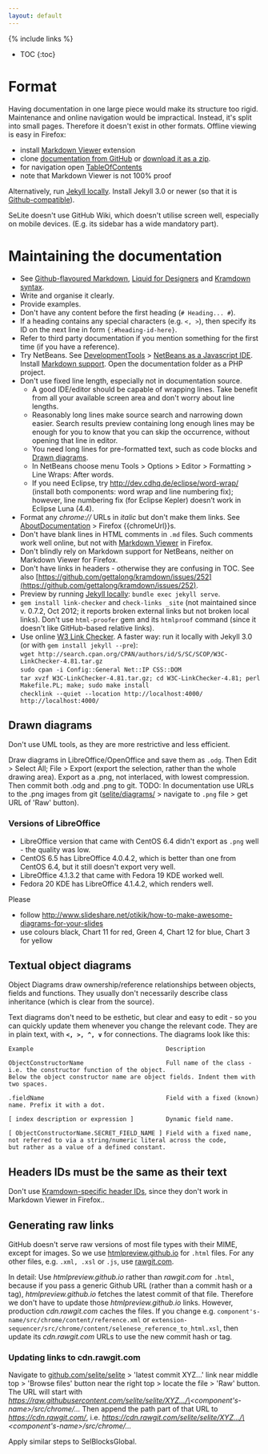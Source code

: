```yaml
---
layout: default
---
```

{% include links %}
* TOC
{:toc}

# Format
Having documentation in one large piece would make its structure too rigid. Maintenance and online navigation would be impractical. Instead, it's split into small pages. Therefore it doesn't exist in other formats. Offline viewing is easy in Firefox:

* install [Markdown Viewer](https://addons.mozilla.org/en-us/firefox/addon/markdown-viewer/) extension
* clone [documentation from GitHub](https://github.com/selite/selite.github.io) or [download it as a zip](https://github.com/selite/selite.github.io/archive/master.zip).
* for navigation open [TableOfContents](TableOfContents)
* note that Markdown Viewer is not 100% proof

Alternatively, run [Jekyll locally](https://help.github.com/articles/using-jekyll-with-pages/). Install Jekyll 3.0 or newer (so that it is [Github-compatible](https://github.com/jekyll/jekyll/pull/3452)).

SeLite doesn't use GitHub Wiki, which doesn't utilise screen well, especially on mobile devices. (E.g. its sidebar has a wide mandatory part).

# Maintaining the documentation
  * See [Github-flavoured Markdown](https://help.github.com/articles/github-flavored-markdown/), [Liquid for Designers](https://github.com/Shopify/liquid/wiki/Liquid-for-Designers) and [Kramdown syntax](http://kramdown.gettalong.org/syntax.html).
  * Write and organise it clearly.
  * Provide examples.
  * Don't have any content before the first heading (`# Heading... #`).
  * If a heading contains any special characters (e.g. `<, >`), then specify its ID on the next line in form `{:#heading-id-here}`.
  * Refer to third party documentation if you mention something for the first time (if you have a reference).
  * Try NetBeans. See [DevelopmentTools](DevelopmentTools) > [NetBeans as a Javascript IDE](DevelopmentTools#netbeans-as-a-javascript-ide). Install [Markdown support](https://github.com/madflow/flow-netbeans-markdown). Open the documentation folder as a PHP project.
  * Don't use fixed line length, especially not in documentation source.
    * A good IDE/editor should be capable of wrapping lines. Take benefit from all your available screen area and don't worry about line lengths.
    * Reasonably long lines make source search and narrowing down easier. Search results preview containing long enough lines may be enough for you to know that you can skip the occurrence, without opening that line in editor.
    * You need long lines for pre-formatted text, such as code blocks and [Drawn diagrams](#drawn-diagrams).
    * In NetBeans choose menu Tools > Options > Editor > Formatting > Line Wraps: After words.
    * If you need Eclipse, try <http://dev.cdhq.de/eclipse/word-wrap/> (install both components: word wrap and line numbering fix); however, line numbering fix (for Eclipse Kepler) doesn’t work in Eclipse Luna (4.4).
 * Format any _chrome://_ URLs in _italic_ but don't make them links. See [AboutDocumentation](AboutDocumentation) > Firefox {{chromeUrl}}s.
 * Don't have blank lines in HTML comments in `.md` files. Such comments work well online, but not with [Markdown Viewer](https://addons.mozilla.org/en-us/firefox/addon/markdown-viewer/) in Firefox.
 * Don't blindly rely on Markdown support for NetBeans, neither on Markdown Viewer for Firefox.
 * Don't have links in headers - otherwise they are confusing in TOC. See also [https://github.com/gettalong/kramdown/issues/252](https://github.com/gettalong/kramdown/issues/252).
 * Preview by running [Jekyll locally](https://help.github.com/articles/using-jekyll-with-pages/): `bundle exec jekyll serve`.
 * `gem install link-checker` and `check-links _site` (not maintained since v. 0.7.2, Oct 2012; it reports broken external links but not broken local links). Don't use `html-proofer` gem and its `htmlproof` command (since it doesn't like GitHub-based relative links).
 * Use online [W3 Link Checker](https://validator.w3.org/checklink). A faster way: run it locally with Jekyll 3.0 (or with `gem install jekyll --pre`):<br/> `wget http://search.cpan.org/CPAN/authors/id/S/SC/SCOP/W3C-LinkChecker-4.81.tar.gz`<br/> `sudo cpan -i Config::General Net::IP CSS::DOM`<br/> `tar xvzf W3C-LinkChecker-4.81.tar.gz; cd W3C-LinkChecker-4.81; perl Makefile.PL; make; sudo make install`<br/> `checklink --quiet --location http://localhost:4000/ http://localhost:4000/`

## Drawn diagrams
Don't use UML tools, as they are more restrictive and less efficient. <!-- That"s why I didn"t consider using e.g. http://plantuml.sourceforge.net and http://sourceforge.net/projects/plantumlnb -->

Draw diagrams in LibreOffice/OpenOffice and save them as `.odg`. Then Edit > Select All; File > Export (export the selection, rather than the whole drawing area). Export as a .png, not interlaced, with lowest compression. Then commit both .odg and .png to git. TODO: In documentation use URLs to the .png images from git ([selite/diagrams/](https://github.com/selite/selite/tree/master/diagrams) > navigate to `.png` file > get URL of 'Raw' button).

### Versions of LibreOffice
  * LibreOffice version that came with CentOS 6.4 didn't export as `.png` well - the quality was low.
  * CentOS 6.5 has LibreOffice 4.0.4.2, which is better than one from CentOS 6.4, but it still doesn't export very well.
  * LibreOffice 4.1.3.2 that came with Fedora 19 KDE worked well.
  * Fedora 20 KDE has LibreOffice 4.1.4.2, which renders well.

Please

  * follow <http://www.slideshare.net/otikik/how-to-make-awesome-diagrams-for-your-slides>
  * use colours black, Chart 11 for red, Green 4, Chart 12 for blue, Chart 3 for yellow

## Textual object diagrams
Object Diagrams draw ownership/reference relationships between objects, fields and functions. They usually don't necessarily describe class inheritance (which is clear from the source<!--TODO: and from Javadoc -->).

Text diagrams don't need to be esthetic, but clear and easy to edit - so you can quickly update them whenever you change the relevant code. They are in plain text, with **`<, >, ^, v`** for connections. The diagrams look like this:

~~~
Example                                     Description

ObjectConstructorName                       Full name of the class - i.e. the constructor function of the object.
Below the object constructor name are object fields. Indent them with two spaces.

.fieldName                                  Field with a fixed (known) name. Prefix it with a dot.

[ index description or expression ]         Dynamic field name.

[ ObjectConstructorName.SECRET_FIELD_NAME ] Field with a fixed name, not referred to via a string/numeric literal across the code,
but rather as a value of a defined constant.
~~~

## Headers IDs must be the same as their text
Don't use [Kramdown-specific header IDs](http://kramdown.gettalong.org/syntax.html#specifying-a-header-id), since they don't work in Markdown Viewer in Firefox..

## Generating raw links
GitHub doesn't serve raw versions of most file types with their MIME, except for images. So we use [htmlpreview.github.io](http://htmlpreview.github.io) for `.html` files. For any other files, e.g. `.xml, .xsl` or `.js`, use [rawgit.com](http://rawgit.com).

In detail: Use _htmlpreview.github.io_ rather than _rawgit.com_ for `.html`, because if you pass a generic Github URL (rather than a commit hash or a tag), _htmlpreview.github.io_ fetches the latest commit of that file. Therefore we don't have to update those _htmlpreview.github.io_ links. However, production _cdn.rawgit.com_ caches the files. If you change e.g. `component's-name/src/chrome/content/reference.xml` or `extension-sequencer/src/chrome/content/selenese_reference_to_html.xsl`, then update its _cdn.rawgit.com_ URLs to use the new commit hash or tag.

### Updating links to cdn.rawgit.com
Navigate to [github.com/selite/selite](https://github.com/selite/selite) > 'latest commit XYZ...' link near middle top > 'Browse files' button near the right top > locate the file > 'Raw' button. The URL will start with _https://raw.githubusercontent.com/selite/selite/XYZ.../\<component's-name\>/src/chrome/..._ Then append the path part of that URL to _https://cdn.rawgit.com/_, i.e. _https://cdn.rawgit.com/selite/selite/XYZ.../\<component's-name\>/src/chrome/..._

Apply similar steps to SelBlocksGlobal.
<!--TODO
Ubuntu 16.04
apt-get install ruby ruby-dev zlib1g-dev
gem install github-pages

npm config set proxy http://your-proxy:port
npm i -g jsdoc
vi /usr/local/bin/jsdoc
# -> change 'node' to 'nodejs' on the first line, because Ubuntu uses nodejs instead of node

cd docs
git checkout gh-pages
echo nbproject >>.gitignore
echo .gitignore >>.gitignore

git branch gh-pages
git checkout gh-pages
jsdoc -r ../SeLite ../SelBlocksGlobal -d .
#jsdoc --readme ./path/to/README-for-docs.md -r ../selite ../sel-blocks-global -d .
git add *
git commit -a -m Autogenerated
git push origin gh-pages



git checkout master
git branch -D gh-pages
git push origin :gh-pages
-->